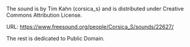 The sound is by Tim Kahn (corsica_s) and is distributed under Creative Commons Attribution License.

URL: https://www.freesound.org/people/Corsica_S/sounds/22627/

The rest is dedicated to Public Domain.
